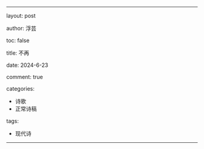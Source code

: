 ---

layout: post

author: 浮芸

toc: false

title: 不再

date: 2024-6-23

comment: true

categories: 
  - 诗歌
  - 正常诗稿

tags:
  - 现代诗
---